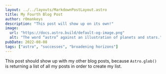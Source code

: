 ```yaml
---
layout: ../../layouts/MarkdownPostLayout.astro
title: My Fourth Blog Post
author: r0mankeys
description: "This post will show up on its own!"
image:
  url: "https://docs.astro.build/default-og-image.png"
  alt: "The word “astro” against an illustration of planets and stars."
pubDate: 2022-08-08
tags: ["astro", "successes", "broadening horizons"]
---
```


This post should show up with my other blog posts, because `Astro.glob()` is returning a list of all my posts in order to create my list.
